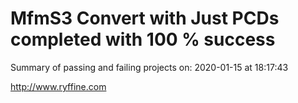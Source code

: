 # MfmS3 Convert with Just PCDs completed with 100 % success

Summary of passing and failing projects on: 2020-01-15 at 18:17:43

http://www.ryffine.com
